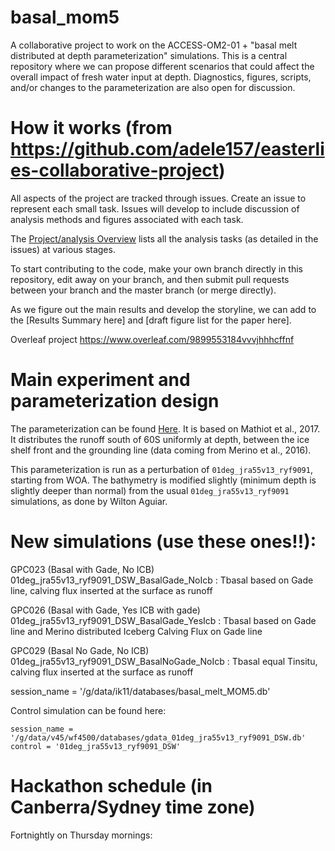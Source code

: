 # basal_mom5

A collaborative project to work on the ACCESS-OM2-01 + "basal melt distributed at depth parameterization" simulations. This is a central repository where we can propose different scenarios that could affect the overall impact of fresh water input at depth. Diagnostics, figures, scripts, and/or changes to the parameterization are also open for discussion.

# How it works (from https://github.com/adele157/easterlies-collaborative-project)

All aspects of the project are tracked through issues. Create an issue to represent each small task. Issues will develop to include discussion of analysis methods and figures associated with each task.

The [Project/analysis Overview](https://github.com/pedrocol/basal_mom5-collaborative-project/projects/1) lists all the analysis tasks (as detailed in the issues) at various stages.

To start contributing to the code, make your own branch directly in this repository, edit away on your branch, and then submit pull requests between your branch and the master branch (or merge directly).

As we figure out the main results and develop the storyline, we can add to the [Results Summary here] and [draft figure list for the paper here].

Overleaf project https://www.overleaf.com/9899553184vvvjhhhcffnf

# Main experiment and parameterization design

The parameterization can be found [Here](https://github.com/pedrocol/basal_routines/tree/master/MOM_routines). It is based on Mathiot et al., 2017. It distributes the runoff south of 60S uniformly at depth, between the ice shelf front and the grounding line (data coming from Merino et al., 2016).

This parameterization is run as a perturbation of `01deg_jra55v13_ryf9091`, starting from WOA. The bathymetry is modified slightly (minimum depth is slightly deeper than normal) from the usual `01deg_jra55v13_ryf9091` simulations, as done by Wilton Aguiar.

# New simulations (use these ones!!):

GPC023 (Basal with Gade, No ICB)              01deg_jra55v13_ryf9091_DSW_BasalGade_NoIcb   : Tbasal based on Gade line, calving flux inserted at the surface as runoff

GPC026 (Basal with Gade, Yes ICB with gade)   01deg_jra55v13_ryf9091_DSW_BasalGade_YesIcb  : Tbasal based on Gade line and Merino distributed Iceberg Calving Flux on Gade line

GPC029 (Basal No Gade, No ICB)                01deg_jra55v13_ryf9091_DSW_BasalNoGade_NoIcb : Tbasal equal Tinsitu, calving flux inserted at the surface as runoff

session_name = '/g/data/ik11/databases/basal_melt_MOM5.db'

Control simulation can be found here:
```
session_name = '/g/data/v45/wf4500/databases/gdata_01deg_jra55v13_ryf9091_DSW.db'
control = '01deg_jra55v13_ryf9091_DSW'
```

# Hackathon schedule (in Canberra/Sydney time zone)

Fortnightly on Thursday mornings:


